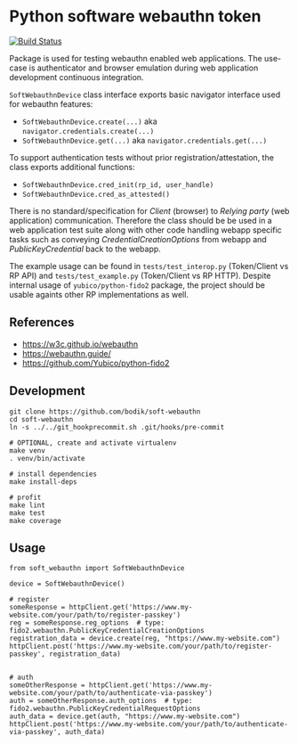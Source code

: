 # Python software webauthn token

[![Build Status](https://travis-ci.org/bodik/soft-webauthn.svg?branch=master)](https://travis-ci.org/bodik/soft-webauthn)

Package is used for testing webauthn enabled web applications. The use-case is
authenticator and browser emulation during web application development
continuous integration.

`SoftWebauthnDevice` class interface exports basic navigator interface used for
webauthn features:

* `SoftWebauthnDevice.create(...)` aka `navigator.credentials.create(...)`
* `SoftWebauthnDevice.get(...)` aka `navigator.credentials.get(...)`

To support authentication tests without prior registration/attestation, the
class exports additional functions:

* `SoftWebauthnDevice.cred_init(rp_id, user_handle)`
* `SoftWebauthnDevice.cred_as_attested()`

There is no standard/specification for *Client* (browser) to *Relying party*
(web application) communication. Therefore the class should be be used in a web
application test suite along with other code handling webapp specific tasks
such as conveying *CredentialCreationOptions* from webapp and
*PublicKeyCredential* back to the webapp.

The example usage can be found in `tests/test_interop.py` (Token/Client vs RP
API) and `tests/test_example.py` (Token/Client vs RP HTTP). Despite internal
usage of `yubico/python-fido2` package, the project should be usable againts
other RP implementations as well.

## References

* https://w3c.github.io/webauthn
* https://webauthn.guide/
* https://github.com/Yubico/python-fido2

## Development

```
git clone https://github.com/bodik/soft-webauthn
cd soft-webauthn
ln -s ../../git_hookprecommit.sh .git/hooks/pre-commit

# OPTIONAL, create and activate virtualenv
make venv
. venv/bin/activate

# install dependencies
make install-deps

# profit
make lint
make test
make coverage
```


## Usage
```
from soft_webauthn import SoftWebauthnDevice

device = SoftWebauthnDevice()

# register
someResponse = httpClient.get('https://www.my-website.com/your/path/to/register-passkey')
reg = someResponse.reg_options  # type: fido2.webauthn.PublicKeyCredentialCreationOptions
registration_data = device.create(reg, "https://www.my-website.com")
httpClient.post('https://www.my-website.com/your/path/to/register-passkey', registration_data)


# auth
someOtherResponse = httpClient.get('https://www.my-website.com/your/path/to/authenticate-via-passkey')
auth = someOtherResponse.auth_options  # type: fido2.webauthn.PublicKeyCredentialRequestOptions
auth_data = device.get(auth, "https://www.my-website.com")
httpClient.post('https://www.my-website.com/your/path/to/authenticate-via-passkey', auth_data)

```
